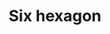 ---
title: Six hexagon
tags: ["six", "hexagon", "six-sided", "honeycomb", "beehive", "symmetry", "pattern"]
icon: six-hexagon
svg: '<svg xmlns="http://www.w3.org/2000/svg" width="24" height="24" fill="none" viewBox="0 0 24 24" stroke-width="1.5" stroke-linecap="round" stroke-linejoin="round" stroke="currentColor"><path d="M13.5 8h-1a3 3 0 0 0-3 3v2.5m0 0a2.5 2.5 0 0 0 5 0c0-1.38-1.12-2-2.5-2s-2.5.62-2.5 2"/><path d="M20.5 15.8V8.2a1.91 1.91 0 0 0-.944-1.645l-6.612-3.8a1.88 1.88 0 0 0-1.888 0l-6.612 3.8A1.895 1.895 0 0 0 3.5 8.2v7.602a1.91 1.91 0 0 0 .944 1.644l6.612 3.8a1.88 1.88 0 0 0 1.888 0l6.612-3.8A1.895 1.895 0 0 0 20.5 15.8"/></svg>'
---
